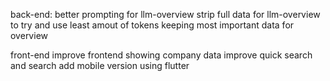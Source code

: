 back-end:
better prompting for llm-overview
strip full data for llm-overview to try and use least amout of tokens keeping most important data for overview

front-end
improve frontend showing company data
improve quick search and search
add mobile version using flutter